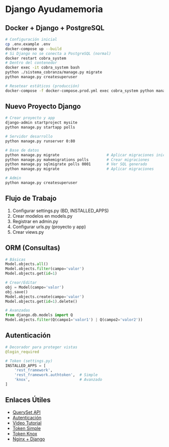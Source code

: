 # Django Ayudamemoria

## Docker + Django + PostgreSQL

```bash
# Configuración inicial
cp .env.example .env
docker-compose up --build
# Si Django no se conecta a PostgreSQL (normal)
docker restart cobra_system
# Dentro del contenedor
docker exec -it cobra_system bash
python ./sistema_cobranza/manage.py migrate
python manage.py createsuperuser

# Resetear estáticos (producción)
docker-compose -f docker-compose.prod.yml exec cobra_system python manage.py collectstatic --no-input --clear
```

## Nuevo Proyecto Django

```bash
# Crear proyecto y app
django-admin startproject mysite
python manage.py startapp polls

# Servidor desarrollo
python manage.py runserver 0:80

# Base de datos
python manage.py migrate                     # Aplicar migraciones iniciales
python manage.py makemigrations polls        # Crear migraciones
python manage.py sqlmigrate polls 0001       # Ver SQL generado
python manage.py migrate                     # Aplicar migraciones

# Admin
python manage.py createsuperuser
```

## Flujo de Trabajo
1. Configurar settings.py (BD, INSTALLED_APPS)
2. Crear modelos en models.py
3. Registrar en admin.py
4. Configurar urls.py (proyecto y app)
5. Crear views.py

## ORM (Consultas)

```python
# Básicas
Model.objects.all()
Model.objects.filter(campo='valor')
Model.objects.get(id=1)

# Crear/Editar
obj = Model(campo='valor')
obj.save()
Model.objects.create(campo='valor')
Model.objects.get(id=1).delete()

# Avanzadas
from django.db.models import Q
Model.objects.filter(Q(campo1='valor1') | Q(campo2='valor2'))
```

## Autenticación

```python
# Decorador para proteger vistas
@login_required

# Token (settings.py)
INSTALLED_APPS = [
    'rest_framework',
    'rest_framework.authtoken',  # Simple
    'knox',                      # Avanzado
]
```

## Enlaces Útiles
- [QuerySet API](https://docs.djangoproject.com/es/3.2/ref/models/querysets/)
- [Autenticación](https://docs.djangoproject.com/en/3.2/topics/auth/default/)
- [Video Tutorial](https://youtube.com/playlist?list=PLEsfXFp6DpzTD1BD1aWNxS2Ep06vIkaeW)
- [Token Simple](https://simpleisbetterthancomplex.com/tutorial/2018/11/22/how-to-implement-token-authentication-using-django-rest-framework.html)
- [Token Knox](https://james1345.github.io/django-rest-knox/)
- [Nginx + Django](https://testdriven.io/blog/dockerizing-django-with-postgres-gunicorn-and-nginx/#nginx)